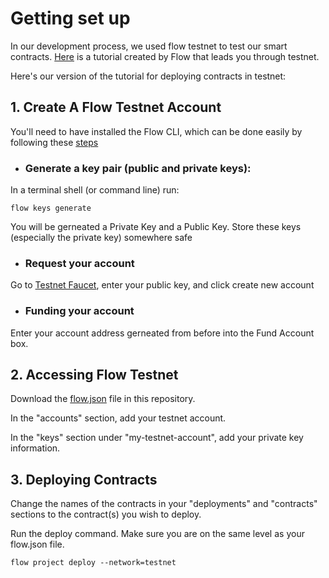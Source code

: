 # Getting set up
In our development process, we used flow testnet to test our smart contracts. 
[Here](https://docs.onflow.org/dapp-deployment/testnet-deployment) is a tutorial created by Flow that leads you through testnet. 

Here's our version of the tutorial for deploying contracts in testnet: 

## 1. Create A Flow Testnet Account

You'll need to have installed the Flow CLI, which can be done easily by following these [steps](https://docs.onflow.org/flow-cli/install)

- ### Generate a key pair (public and private keys):
In a terminal shell (or command line) run:

    flow keys generate

You will be gerneated a Private Key and a Public Key. Store these keys (especially the private key) somewhere safe

- ### Request your account
 Go to [Testnet Faucet](https://testnet-faucet-v2.onflow.org/), enter your public key, and click create new account

- ### Funding your account
 Enter your account address gerneated from before into the Fund Account box.
 
 ## 2. Accessing Flow Testnet
 
 Download the [flow.json](flow.json) file in this repository. 
 
 In the "accounts" section, add your testnet account.
 
 In the "keys" section under "my-testnet-account", add your private key information.
 
 
## 3. Deploying Contracts
 Change the names of the contracts in your "deployments" and "contracts" sections to the contract(s) you wish to deploy.
 
 Run the deploy command. Make sure you are on the same level as your flow.json file.
 
    flow project deploy --network=testnet
